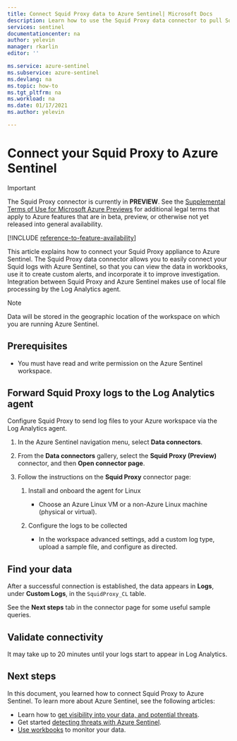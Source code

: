 ```yaml
---
title: Connect Squid Proxy data to Azure Sentinel| Microsoft Docs
description: Learn how to use the Squid Proxy data connector to pull Squid Proxy logs into Azure Sentinel. View Squid Proxy data in workbooks, create alerts, and improve investigation.
services: sentinel
documentationcenter: na
author: yelevin
manager: rkarlin
editor: ''

ms.service: azure-sentinel
ms.subservice: azure-sentinel
ms.devlang: na
ms.topic: how-to
ms.tgt_pltfrm: na
ms.workload: na
ms.date: 01/17/2021
ms.author: yelevin

---
```

# Connect your Squid Proxy to Azure Sentinel

> [!IMPORTANT]
> The Squid Proxy connector is currently in **PREVIEW**. See the [Supplemental Terms of Use for Microsoft Azure Previews](https://azure.microsoft.com/support/legal/preview-supplemental-terms/) for additional legal terms that apply to Azure features that are in beta, preview, or otherwise not yet released into general availability.

[!INCLUDE [reference-to-feature-availability](includes/reference-to-feature-availability.md)]

This article explains how to connect your Squid Proxy appliance to Azure Sentinel. The Squid Proxy data connector allows you to easily connect your Squid logs with Azure Sentinel, so that you can view the data in workbooks, use it to create custom alerts, and incorporate it to improve investigation. Integration between Squid Proxy and Azure Sentinel makes use of local file processing by the Log Analytics agent.

> [!NOTE]
> Data will be stored in the geographic location of the workspace on which you are running Azure Sentinel.

## Prerequisites

- You must have read and write permission on the Azure Sentinel workspace.

## Forward Squid Proxy logs to the Log Analytics agent  

Configure Squid Proxy to send log files to your Azure workspace via the Log Analytics agent.

1. In the Azure Sentinel navigation menu, select **Data connectors**.

1. From the **Data connectors** gallery, select the **Squid Proxy (Preview)** connector, and then **Open connector page**.

1. Follow the instructions on the **Squid Proxy** connector page:

    1. Install and onboard the agent for Linux

        - Choose an Azure Linux VM or a non-Azure Linux machine (physical or virtual).

    1. Configure the logs to be collected

        - In the workspace advanced settings, add a custom log type, upload a sample file, and configure as directed.

## Find your data

After a successful connection is established, the data appears in **Logs**, under **Custom Logs**, in the `SquidProxy_CL` table.

See the **Next steps** tab in the connector page for some useful sample queries.

## Validate connectivity

It may take up to 20 minutes until your logs start to appear in Log Analytics. 

## Next steps

In this document, you learned how to connect Squid Proxy to Azure Sentinel. To learn more about Azure Sentinel, see the following articles:

- Learn how to [get visibility into your data, and potential threats](get-visibility.md).
- Get started [detecting threats with Azure Sentinel](detect-threats-built-in.md).
- [Use workbooks](tutorial-monitor-your-data.md) to monitor your data.
